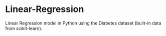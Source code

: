 # Linear-Regression
Linear Regression model in Python using the Diabetes dataset (built-in data from scikit-learn).

